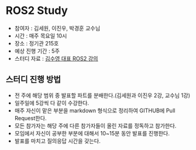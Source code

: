 # ROS2 Study

- 참여자 : 김세원, 이진우, 박경훈 교수님
- 시간 : 매주 목요일 10시
- 장소 : 정기관 215호
- 예상 진행 기간 : 5주
- 스터디 자료 : [김수영 대표 ROS2 강의](https://www.youtube.com/playlist?list=PLieE0qnqO2kTNCznjLX_AaXe2hNJ-IpVQ)

## 스터디 진행 방법

- 전 주에 해당 범위 중 발표할 파트를 분배한다.(김세원과 이진우 2강, 교수님 1강)
- 일주일에 5강씩 다 같이 수강한다.
- 매주 자신이 맡은 부분을 markdown 형식으로 정리하여 GITHUB에 Pull Request한다.
- 모든 참가자는 해당 주에 다른 참가자들이 올린 자료를 정독하고 참가한다.
- 모임에서 자신이 공부한 부분에 대해서 10~15분 동안 발표를 진행한다.
- 발표를 마치고 질의응답 시간을 갖는다.
